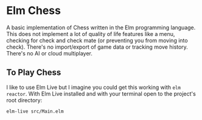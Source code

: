 # Elm Chess
A basic implementation of Chess written in the Elm programming language. This does not
implement a lot of quality of life features like a menu, checking for check and check
mate (or preventing you from moving into check). There's no import/export of game data
or tracking move history. There's no AI or cloud multiplayer.

## To Play Chess
I like to use Elm Live but I imagine you could get this working with `elm reactor`. With
Elm Live installed and with your terminal open to the project's root directory:

```
elm-live src/Main.elm
```